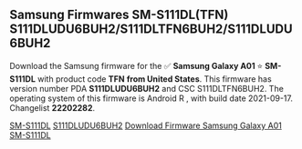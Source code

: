 <h2>Samsung Firmwares SM-S111DL(TFN) S111DLUDU6BUH2/S111DLTFN6BUH2/S111DLUDU6BUH2</h2>
Download the Samsung firmware for the ✅ <strong>Samsung Galaxy A01 </strong> ⭐ <strong>SM-S111DL</strong> with product code <strong>TFN</strong> <strong> from United States</strong>. This firmware has version number PDA <strong>S111DLUDU6BUH2</strong> and CSC S111DLTFN6BUH2. The operating system of this firmware is Android R , with build date 2021-09-17. Changelist <strong>22202282</strong>.


[SM-S111DL](https://samfirm.shop/samsung/model/SM-S111DL)
[S111DLUDU6BUH2](https://samfirm.shop/samsung/pda/S111DLUDU6BUH2)
[Download Firmware Samsung Galaxy A01 SM-S111DL](https://samfirm.shop/samsung/firmware/457269)
